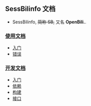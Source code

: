 ## SessBilinfo 文档

- SessBilinfo, <s>简称 SB,</s> 又名 **OpenBili.**.

<!-- 是 OpenBili. , 不是 OpenBili -->

### [使用文档](./usr/)
- [入门](./usr/intro.md)
- [错误](./usr/err.md)

### [开发文档](./dev/)
- [入门](./dev/intro.md)
- [依赖](../NOTES.md)
- [构建](./dev/build.md)
- [接口](./dev/api.md)
